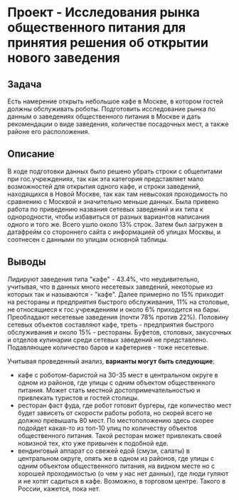 # Проект - Исследования рынка общественного питания для принятия решения об открытии нового заведения

## Задача
Есть намерение открыть небольшое кафе в Москве, в котором гостей должны обслуживать роботы. Подготовить исследование рынка по данным о заведениях общественного питания в Москве и дать рекомендации о виде заведения, количестве посадочных мест, а также районе его расположения.

## Описание
В ходе подготовки данных было решено убрать строки с общепитами при гос.учреждениях, так как эта категория представляет мало возможностей для открытия одного кафе, и строки заведений, находящихся в Новой Москве, так как там невысокая проходимость по сравнению с Москвой и значительно меньше данных. Была привено работа по приведению названия сетевых заведений и их типа к однородности, чтобы избавиться от разных вариантов написания одного и того же. Всего ушло около 13% строк. Затем был загружен в датафрейм со стороннего сайта с информацией об улицах Москвы, и соотнесен с данными по улицам основной таблицы.

## Выводы
Лидируют заведения типа "кафе" - 43.4%, что неудивительно, учитывая, что в данных много несетевых заведений, некоторые из которых так и называются - "кафе". Далее примерно по 15% приходит на рестораны и предприятия быстрого обслуживания, 11% на столовые, не относящиеся к гос.учреждениям и около 6% приходится на бары.
Преобладают несетевые заведения (почти 78% против 22%). Половину сетевых объектов составляют кафе, треть - предприятия быстрого обслуживания и около 15% - рестораны. Буфетов, столовых, закусочных и отделов кулинарии среди сетевых заведений не представлено. Подавляющее количество баров и кафетериев - тоже несетевые. 


Учитывая проведенный анализ, **варианты могут быть следующие**:
- кафе с роботом-баристой на 30-35 мест в центральном округе в одном из районов, где улицы с одним объектом общественного питания. Может стать местной достопримечательностью и привлекать туристов и гостей столицы. 
- ресторан фаст фуда, где робот готовит бургеры, где количество мест будет зависеть от скорости работы робота, но скорей всего не должно превышать 80 мест. По местоположению здесь скорее подойдет какая-то из топ-10 улиц по количеству объектов общественного питания. Такой ресторан может привлекать своей новизной тех, кто уже привычен к подобной еде. 
- вендинговый аппарат со свежей едой (смузи, салаты) в центральном округе, опять же в одном из районов, где улицы с одним объектом общественного питания, на видном месте но с хорошей проходимостью (о чем у нас нет данных), где люди гуляют и не хотят садиться в кафе. Возможно, в торговом центре. Такого в России, кажется, пока нет.
